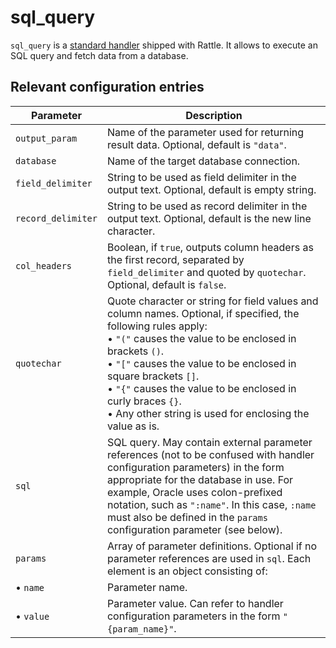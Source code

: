 # sql_query

`sql_query` is a [standard handler](index.md) shipped with Rattle. It allows to execute an SQL query and fetch data from a database.

## Relevant configuration entries

| Parameter        | Description                                                                                       |
|------------------|---------------------------------------------------------------------------------------------------|
|`output_param`    |Name of the parameter used for returning result data. Optional, default is `"data"`.|
|`database`        |Name of the target database connection.|
|`field_delimiter` |String to be used as field delimiter in the output text. Optional, default is empty string.|
|`record_delimiter`|String to be used as record delimiter in the output text. Optional, default is the new line character.|
|`col_headers`     |Boolean, if `true`, outputs column headers as the first record, separated by `field_delimiter` and quoted by `quotechar`. Optional, default is `false`.|
|`quotechar`       |Quote character or string for field values and column names. Optional, if specified, the following rules apply:<br>• `"("` causes the value to be enclosed in brackets `()`.<br>• `"["` causes the value to be enclosed in square brackets `[]`.<br>• `"{"` causes the value to be enclosed in curly braces `{}`.<br>• Any other string is used for enclosing the value as is.|
|`sql`             |SQL query. May contain external parameter references (not to be confused with handler configuration parameters) in the form appropriate for the database in use. For example, Oracle uses colon-prefixed notation, such as `":name"`. In this case, `:name` must also be defined in the `params` configuration parameter (see below).|
|`params`          |Array of parameter definitions. Optional if no parameter references are used in `sql`. Each element is an object consisting of:|
|•  `name`         |Parameter name.|
|•  `value`        |Parameter value. Can refer to handler configuration parameters in the form `"{param_name}"`.|
